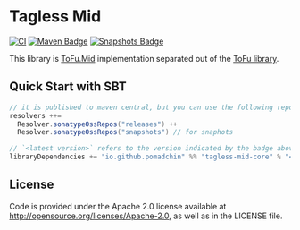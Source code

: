 # Tagless Mid

[![CI](https://github.com/pomadchin/tagless-mid/actions/workflows/ci.yml/badge.svg)](https://github.com/pomadchin/tagless-mid/actions/workflows/ci.yml)
[![Maven Badge](https://img.shields.io/maven-central/v/io.github.pomadchin/tagless-mid-core_3?color=blue)](https://central.sonatype.com/search?q=g%3Aio.github.pomadchin&smo=true&name=tagless-mid-core_3)
[![Snapshots Badge](https://img.shields.io/badge/snapshots-available-orange)](https://central.sonatype.com/service/rest/repository/browse/maven-snapshots/io/github/pomadchin/tagless-mid-core_3/) 

<!-- ?style=flat-square -->
<!-- [![Snapshots Badge](https://img.shields.io/nexus/s/https/s01.oss.sonatype.org/io.github.pomadchin/tagless-mid-core_3)](https://s01.oss.sonatype.org/content/repositories/snapshots/io/github/pomadchin/tagless-mid-core_3/) -->

This library is [ToFu.Mid](https://github.com/tofu-tf/tofu/blob/v0.12.1/modules/kernel/higherKind/src/main/scala-2/tofu/higherKind/Mid.scala) implementation separated out of the [ToFu library](https://github.com/tofu-tf/tofu).


## Quick Start with SBT

```scala
// it is published to maven central, but you can use the following repos in addition
resolvers ++= 
  Resolver.sonatypeOssRepos("releases") ++ 
  Resolver.sonatypeOssRepos("snapshots") // for snaphots

// `<latest version>` refers to the version indicated by the badge above
libraryDependencies += "io.github.pomadchin" %% "tagless-mid-core" % "<latest version>"
```

## License
Code is provided under the Apache 2.0 license available at http://opensource.org/licenses/Apache-2.0,
as well as in the LICENSE file.
